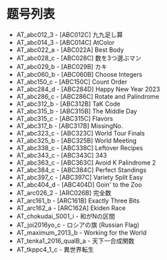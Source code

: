 # 题号列表

- AT_abc012_3 - [ABC012C] 九九足し算
- AT_abc014_3 - [ABC014C] AtColor
- AT_abc022_a - [ABC022A] Best Body
- AT_abc028_c - [ABC028C] 数を3つ選ぶマン
- AT_abc029_b - [ABC029B] カキ
- AT_abc060_b - [ABC060B] Choose Integers
- AT_abc150_c - [ABC150C] Count Order
- AT_abc284_d - [ABC284D] Happy New Year 2023
- AT_abc286_c - [ABC286C] Rotate and Palindrome
- AT_abc312_b - [ABC312B] TaK Code
- AT_abc315_b - [ABC315B] The Middle Day
- AT_abc315_c - [ABC315C] Flavors
- AT_abc317_b - [ABC317B] MissingNo.
- AT_abc323_c - [ABC323C] World Tour Finals
- AT_abc325_b - [ABC325B] World Meeting
- AT_abc338_c - [ABC338C] Leftover Recipes
- AT_abc343_c - [ABC343C] 343
- AT_abc363_c - [ABC363C] Avoid K Palindrome 2
- AT_abc384_c - [ABC384C] Perfect Standings
- AT_abc397_c - [ABC397C] Variety Split Easy
- AT_abc404_d - [ABC404D] Goin&#39; to the Zoo
- AT_arc026_2 - [ARC026B] 完全数
- AT_arc161_b - [ARC161B] Exactly Three Bits
- AT_arc162_a - [ARC162A] Ekiden Race
- AT_chokudai_S001_i - 和がNの区間
- AT_joi2016yo_c - ロシアの旗 (Russian Flag)
- AT_maximum_2013_b - Working for the World
- AT_tenka1_2016_qualB_a - 天下一合成関数
- AT_tkppc4_1_c - 異世界転生
